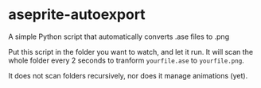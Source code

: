 aseprite-autoexport
===================

A simple Python script that automatically converts .ase files to .png

Put this script in the folder you want to watch, and let it run. It will scan the whole folder every 2 seconds to tranform `yourfile.ase` to `yourfile.png`.

It does not scan folders recursively, nor does it manage animations (yet).
